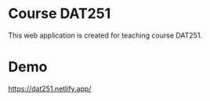 # Course DAT251

This web application is created for teaching course DAT251. 

# Demo 

https://dat251.netlify.app/
